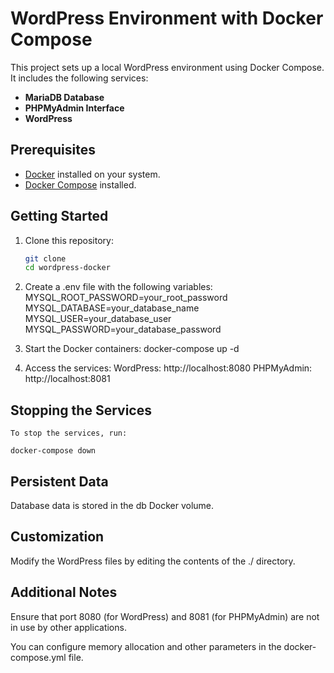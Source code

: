 # WordPress Environment with Docker Compose

This project sets up a local WordPress environment using Docker Compose. It includes the following services:
- **MariaDB Database**
- **PHPMyAdmin Interface**
- **WordPress**

## Prerequisites
- [Docker](https://www.docker.com/) installed on your system.
- [Docker Compose](https://docs.docker.com/compose/) installed.

## Getting Started
1. Clone this repository:
    ```sh
    git clone 
    cd wordpress-docker
    ```

2. Create a .env file with the following variables:
    MYSQL_ROOT_PASSWORD=your_root_password
    MYSQL_DATABASE=your_database_name
    MYSQL_USER=your_database_user
    MYSQL_PASSWORD=your_database_password

4. Start the Docker containers:
    docker-compose up -d

5. Access the services:
    WordPress:  http://localhost:8080
    PHPMyAdmin: http://localhost:8081

## Stopping the Services
    To stop the services, run:
    
    docker-compose down

## Persistent Data
Database data is stored in the db Docker volume.

## Customization
Modify the WordPress files by editing the contents of the ./ directory.

## Additional Notes
Ensure that port 8080 (for WordPress) and 8081 (for PHPMyAdmin) are not in use by other applications.

You can configure memory allocation and other parameters in the docker-compose.yml file.
